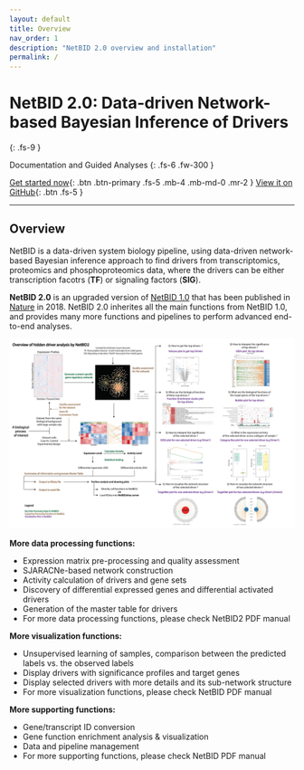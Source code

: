 ```yaml
---
layout: default
title: Overview
nav_order: 1
description: "NetBID 2.0 overview and installation"
permalink: /
---
```


      
# NetBID 2.0: Data-driven Network-based Bayesian Inference of Drivers
{: .fs-9 }

Documentation and Guided Analyses
{: .fs-6 .fw-300 }

[Get started now](#getting-started){: .btn .btn-primary .fs-5 .mb-4 .mb-md-0 .mr-2 } [View it on GitHub](https://github.com/jyyulab/NetBID){: .btn .fs-5 }

---

## Overview

NetBID is a data-driven system biology pipeline, using data-driven network-based Bayesian inference approach to find drivers from transcriptomics, proteomics and phosphoproteomics data, where the drivers can be either transcription facotrs (**TF**) or signaling factors (**SIG**).

**NetBID 2.0** is an upgraded version of [NetBID 1.0](https://github.com/jyyulab/NetBID/releases/tag/1.0.0) that has been published in [Nature]((https://www.nature.com/articles/s41586-018-0177-0)) in 2018. NetBID 2.0 inherites all the main functions from NetBID 1.0, and provides many more functions and pipelines to perform advanced end-to-end analyses.

![SupFigure1](SupFigure1.jpg)


**More data processing functions:** 

- Expression matrix pre-processing and quality assessment
- SJARACNe-based network construction
- Activity calculation of drivers and gene sets
- Discovery of differential expressed genes and differential activated drivers
- Generation of the master table for drivers
- For more data processing functions, please check NetBID2 PDF manual

**More visualization functions:**

- Unsupervised learning of samples, comparison between the predicted labels vs. the observed labels
- Display drivers with significance profiles and target genes
- Display selected drivers with more details and its sub-network structure
- For more visualization functions, please check NetBID PDF manual

**More supporting functions:**

- Gene/transcript ID conversion
- Gene function enrichment analysis & visualization
- Data and pipeline management
- For more supporting functions, please check NetBID PDF manual




